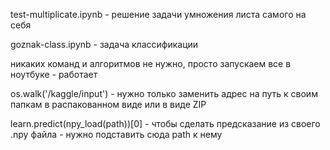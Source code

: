test-multiplicate.ipynb - решение задачи умножения листа самого на себя

goznak-class.ipynb - задача классификации

никаких команд и алгоритмов не нужно, просто запускаем все в ноутбуке - работает

os.walk('/kaggle/input') - нужно только заменить адрес на путь к своим папкам в распакованном виде или в виде ZIP

learn.predict(npy_load(path))[0] - чтобы сделать предсказание из своего .npy файла - нужно подставить сюда path к нему
